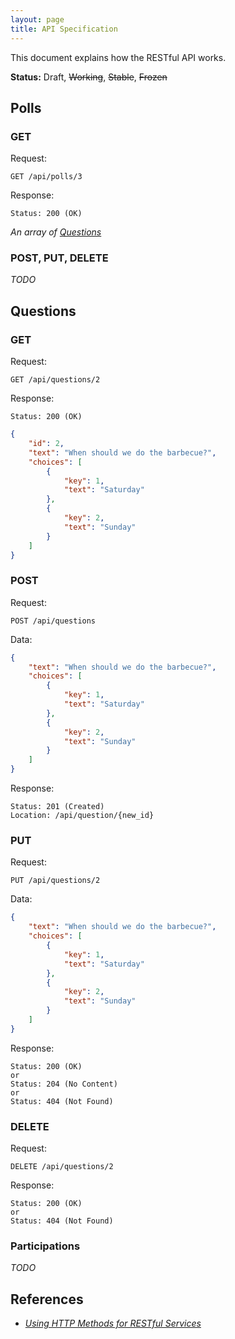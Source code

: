 ```yaml
---
layout: page
title: API Specification
---
```


This document explains how the RESTful API works.

**Status:** Draft, ~~Working~~, ~~Stable~~, ~~Frozen~~

## Polls

### GET

Request:

```http
GET /api/polls/3
```

Response:

```http
Status: 200 (OK)
```

_An array of [Questions](#questions)_

### POST, PUT, DELETE

_TODO_

## Questions

### GET

Request:

```http
GET /api/questions/2
```

Response:

```http
Status: 200 (OK)
```

```json
{
	"id": 2,
	"text": "When should we do the barbecue?",
	"choices": [
		{
			"key": 1,
			"text": "Saturday"
		},
		{
			"key": 2,
			"text": "Sunday"
		}
	]
}
```

### POST

Request:

```http
POST /api/questions
```

Data:

```json
{
	"text": "When should we do the barbecue?",
	"choices": [
		{
			"key": 1,
			"text": "Saturday"
		},
		{
			"key": 2,
			"text": "Sunday"
		}
	]
}
```

Response:

```http
Status: 201 (Created)
Location: /api/question/{new_id}
```

### PUT

Request:

```http
PUT /api/questions/2
```

Data:

```json
{
	"text": "When should we do the barbecue?",
	"choices": [
		{
			"key": 1,
			"text": "Saturday"
		},
		{
			"key": 2,
			"text": "Sunday"
		}
	]
}
```

Response:

```http
Status: 200 (OK)
or
Status: 204 (No Content)
or
Status: 404 (Not Found)
```

### DELETE

Request:

```http
DELETE /api/questions/2
```

Response:

```http
Status: 200 (OK)
or
Status: 404 (Not Found)
```

### Participations

_TODO_

## References

- _[Using HTTP Methods for RESTful Services](http://www.restapitutorial.com/lessons/httpmethods.html)_
